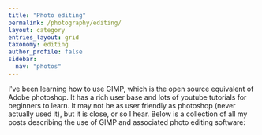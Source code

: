 ```yaml
---
title: "Photo editing"
permalink: /photography/editing/
layout: category
entries_layout: grid
taxonomy: editing
author_profile: false
sidebar:
  nav: "photos"
---
```


I've been learning how to use GIMP, which is the open source equivalent of Adobe photoshop. It has a rich user base and lots of youtube tutorials for beginners to learn. It may not be as user friendly as photoshop (never actually used it), but it is close, or so I hear. Below is a collection of all my posts describing the use of GIMP and associated photo editing software: